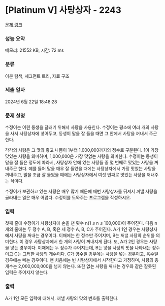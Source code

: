 # [Platinum V] 사탕상자 - 2243 

[문제 링크](https://www.acmicpc.net/problem/2243) 

### 성능 요약

메모리: 21552 KB, 시간: 72 ms

### 분류

이분 탐색, 세그먼트 트리, 자료 구조

### 제출 일자

2024년 6월 22일 18:48:28

### 문제 설명

<p>수정이는 어린 동생을 달래기 위해서 사탕을 사용한다. 수정이는 평소에 여러 개의 사탕을 사서 사탕상자에 넣어두고, 동생이 말을 잘 들을 때면 그 안에서 사탕을 꺼내서 주곤 한다.</p>

<p>각각의 사탕은 그 맛의 좋고 나쁨이 1부터 1,000,000까지의 정수로 구분된다. 1이 가장 맛있는 사탕을 의미하며, 1,000,000은 가장 맛없는 사탕을 의미한다. 수정이는 동생이 말을 잘 들은 정도에 따라서, 사탕상자 안에 있는 사탕들 중 몇 번째로 맛있는 사탕을 꺼내주곤 한다. 예를 들어 말을 매우 잘 들었을 때에는 사탕상자에서 가장 맛있는 사탕을 꺼내주고, 말을 조금 잘 들었을 때에는 사탕상자에서 여섯 번째로 맛있는 사탕을 꺼내주는 식이다.</p>

<p>수정이가 보관하고 있는 사탕은 매우 많기 때문에 매번 사탕상자를 뒤져서 꺼낼 사탕을 골라내는 일은 매우 어렵다. 수정이를 도와주는 프로그램을 작성하시오.</p>

### 입력 

 <p>첫째 줄에 수정이가 사탕상자에 손을 댄 횟수 n(1 ≤ n ≤ 100,000)이 주어진다. 다음 n개의 줄에는 두 정수 A, B, 혹은 세 정수 A, B, C가 주어진다. A가 1인 경우는 사탕상자에서 사탕을 꺼내는 경우이다. 이때에는 한 정수만 주어지며, B는 꺼낼 사탕의 순위를 의미한다. 이 경우 사탕상자에서 한 개의 사탕이 꺼내지게 된다. 또, A가 2인 경우는 사탕을 넣는 경우이다. 이때에는 두 정수가 주어지는데, B는 넣을 사탕의 맛을 나타내는 정수이고 C는 그러한 사탕의 개수이다. C가 양수일 경우에는 사탕을 넣는 경우이고, 음수일 경우에는 빼는 경우이다. 맨 처음에는 빈 사탕상자에서 시작한다고 가정하며, 사탕의 총 개수는 2,000,000,000을 넘지 않는다. 또한 없는 사탕을 꺼내는 경우와 같은 잘못된 입력은 주어지지 않는다.</p>

### 출력 

 <p>A가 1인 모든 입력에 대해서, 꺼낼 사탕의 맛의 번호를 출력한다.</p>

